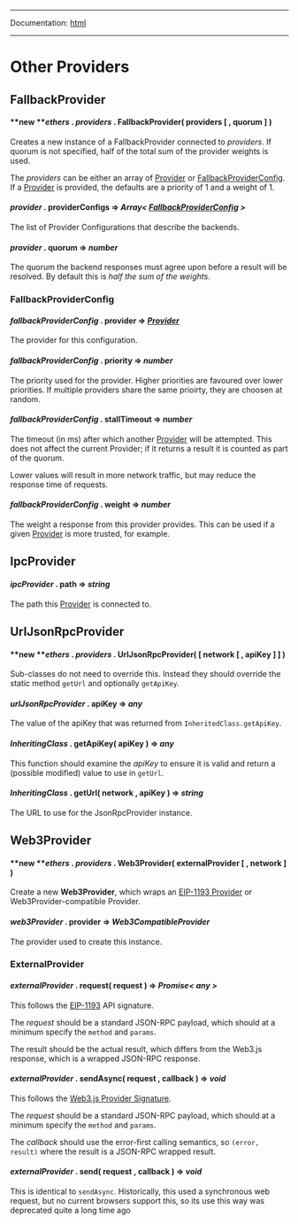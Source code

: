 -----

Documentation: [html](https://docs-beta.ethers.io/)

-----

Other Providers
===============

FallbackProvider
----------------

#### **new ***ethers* . *providers* . **FallbackProvider**( providers [ , quorum ] )

Creates a new instance of a FallbackProvider connected to *providers*. If quorum is not specified, half of the total sum of the provider weights is used.

The *providers* can be either an array of [Provider](/api/providers/provider/) or [FallbackProviderConfig](/api/providers/other/#FallbackProviderConfig). If a [Provider](/api/providers/provider/) is provided, the defaults are a priority of 1 and a weight of 1.


#### *provider* . **providerConfigs** => *Array< [FallbackProviderConfig](/api/providers/other/#FallbackProviderConfig) >*

The list of Provider Configurations that describe the backends.


#### *provider* . **quorum** => *number*

The quorum the backend responses must agree upon before a result will be resolved. By default this is *half the sum of the weights*.


### FallbackProviderConfig

#### *fallbackProviderConfig* . **provider** => *[Provider](/api/providers/provider/)*

The provider for this configuration.


#### *fallbackProviderConfig* . **priority** => *number*

The priority used for the provider. Higher priorities are favoured over lower priorities. If multiple providers share the same prioirty, they are choosen at random.


#### *fallbackProviderConfig* . **stallTimeout** => *number*

The timeout (in ms) after which another [Provider](/api/providers/provider/) will be attempted. This does not affect the current Provider; if it returns a result it is counted as part of the quorum.

Lower values will result in more network traffic, but may reduce the response time of requests.


#### *fallbackProviderConfig* . **weight** => *number*

The weight a response from this provider provides. This can be used if a given [Provider](/api/providers/provider/) is more trusted, for example.


IpcProvider
-----------

#### *ipcProvider* . **path** => *string*

The path this [Provider](/api/providers/provider/) is connected to.


UrlJsonRpcProvider
------------------

#### **new ***ethers* . *providers* . **UrlJsonRpcProvider**( [ network [ , apiKey ] ] )

Sub-classes do not need to override this. Instead they should override the static method `getUrl` and optionally `getApiKey`.


#### *urlJsonRpcProvider* . **apiKey** => *any*

The value of the apiKey that was returned from `InheritedClass.getApiKey`.


#### *InheritingClass* . **getApiKey**( apiKey ) => *any*

This function should examine the *apiKey* to ensure it is valid and return a (possible modified) value to use in `getUrl`.


#### *InheritingClass* . **getUrl**( network , apiKey ) => *string*

The URL to use for the JsonRpcProvider instance.


Web3Provider
------------

#### **new ***ethers* . *providers* . **Web3Provider**( externalProvider [ , network ] )

Create a new **Web3Provider**, which wraps an [EIP-1193 Provider](https://eips.ethereum.org/EIPS/eip-1193) or Web3Provider-compatible Provider.


#### *web3Provider* . **provider** => *Web3CompatibleProvider*

The provider used to create this instance.


### ExternalProvider

#### *externalProvider* . **request**( request ) => *Promise< any >*

This follows the [EIP-1193](https://eips.ethereum.org/EIPS/eip-1193) API signature.

The *request* should be a standard JSON-RPC payload, which should at a minimum specify the `method` and `params`.

The result should be the actual result, which differs from the Web3.js response, which is a wrapped JSON-RPC response.


#### *externalProvider* . **sendAsync**( request , callback ) => *void*

This follows the [Web3.js Provider Signature](https://github.com/ethereum/web3.js/blob/1.x/packages/web3-providers-http/types/index.d.ts#L57).

The *request* should be a standard JSON-RPC payload, which should at a minimum specify the `method` and `params`.

The *callback* should use the error-first calling semantics, so `(error, result)` where the result is a JSON-RPC wrapped result.


#### *externalProvider* . **send**( request , callback ) => *void*

This is identical to `sendAsync`. Historically, this used a synchronous web request, but no current browsers support this, so its use this way was deprecated quite a long time ago


